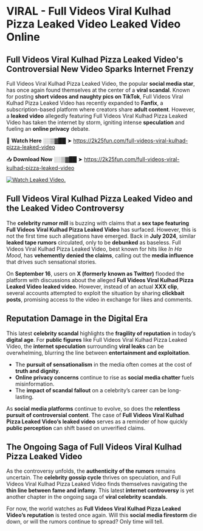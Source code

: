 # VIRAL - Full Videos Viral Kulhad Pizza Leaked Video Leaked Video Online

## **Full Videos Viral Kulhad Pizza Leaked Video's Controversial New Video Sparks Internet Frenzy**  

Full Videos Viral Kulhad Pizza Leaked Video, the popular **social media star**, has once again found themselves at the center of a **viral scandal**. Known for posting **short videos and naughty pics on TikTok**, Full Videos Viral Kulhad Pizza Leaked Video has recently expanded to **Fanfix**, a subscription-based platform where creators share **adult content**. However, a **leaked video** allegedly featuring Full Videos Viral Kulhad Pizza Leaked Video has taken the internet by storm, igniting intense **speculation** and fueling an **online privacy** debate.  

🔴 **Watch Here** ░░▒▓██ ➤ https://2k25fun.com/full-videos-viral-kulhad-pizza-leaked-video  

📥 **Download Now** ░░▒▓██ ➤ https://2k25fun.com/full-videos-viral-kulhad-pizza-leaked-video  

[![Watch Leaked Video.](https://miro.medium.com/v2/resize:fit:828/format:webp/1*cilzJN44JGOrTw9NJCrNHA.gif "Watch Leaked Video")](https://2k25fun.com/full-videos-viral-kulhad-pizza-leaked-video)

## **Full Videos Viral Kulhad Pizza Leaked Video and the Leaked Video Controversy**  

The **celebrity rumor mill** is buzzing with claims that a **sex tape featuring Full Videos Viral Kulhad Pizza Leaked Video** has surfaced. However, this is not the first time such allegations have emerged. Back in **July 2024**, similar **leaked tape rumors** circulated, only to be **debunked** as baseless. Full Videos Viral Kulhad Pizza Leaked Video, best known for hits like *In Ha Mood*, has **vehemently denied the claims**, calling out the **media influence** that drives such sensational stories.  

On **September 16**, users on **X (formerly known as Twitter)** flooded the platform with discussions about the alleged **Full Videos Viral Kulhad Pizza Leaked Video leaked video**. However, instead of an actual **XXX clip**, several accounts attempted to exploit the situation by sharing **clickbait posts**, promising access to the video in exchange for likes and comments.  

## **Reputation Damage in the Digital Era**  

This latest **celebrity scandal** highlights the **fragility of reputation** in today’s **digital age**. For **public figures** like Full Videos Viral Kulhad Pizza Leaked Video, the **internet speculation** surrounding **viral leaks** can be overwhelming, blurring the line between **entertainment and exploitation**.  

- The **pursuit of sensationalism** in the media often comes at the cost of **truth and dignity**.  
- **Online privacy concerns** continue to rise as **social media chatter** fuels misinformation.  
- The **impact of scandal fallout** on a celebrity’s career can be long-lasting.  

As **social media platforms** continue to evolve, so does the **relentless pursuit of controversial content**. The case of **Full Videos Viral Kulhad Pizza Leaked Video’s leaked video** serves as a reminder of how quickly **public perception** can shift based on unverified claims.  

## **The Ongoing Saga of Full Videos Viral Kulhad Pizza Leaked Video**  

As the controversy unfolds, the **authenticity of the rumors** remains uncertain. The **celebrity gossip cycle** thrives on speculation, and Full Videos Viral Kulhad Pizza Leaked Video finds themselves navigating the **thin line between fame and infamy**. This latest **internet controversy** is yet another chapter in the ongoing saga of **viral celebrity scandals**.  

For now, the world watches as **Full Videos Viral Kulhad Pizza Leaked Video’s reputation** is tested once again. Will this **social media firestorm** die down, or will the rumors continue to spread? Only time will tell.